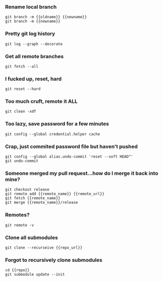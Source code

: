 ### Rename local branch

    git branch -m {{oldname}} {{newname}}
    git branch -m {{newname}}

### Pretty git log history

    git log --graph --decorate

### Get all remote branches

    git fetch --all

### I fucked up, reset, hard

    git reset --hard

### Too much cruft, remote it ALL

    git clean -xdf

### Too lazy, save password for a few minutes

    git config --global credential.helper cache

### Crap, just commited password file but haven't pushed

    git config --global alias.undo-commit 'reset --soft HEAD^'
    git undo-commit

### Someone merged my pull request...how do I merge it back into mine?

    git checkout release
    git remote add {{remote_name}} {{remote_url}}
    git fetch {{remote_name}}
    git merge {{remote_name}}/release
    
    
### Remotes?

    git remote -v

### Clone all submodules

    git clone --recurseive {{repo_url}}
    
### Forgot to recursively clone submodules

    cd {{repo}}
    git submodule update --init

    

